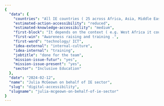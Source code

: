 ```yaml
---
{
  "data": {
    "countries": "All IE countries ( 25 across Africa, Asia, Middle East, and South America)",
    "estimated-action-accessibility": "reduced",
    "estimated-knowledge-accessibility": "medium",
    "first-block": "It depends on the context ( e.g. West Africa it could be infrastructure like electricity) but in other places it could be more linked to knowledge about what works and what exists, training, maintenance of devices",
    "first-win": "Awareness raising and training .",
    "first-word": "technology/ ICT",
    "idea-external": "internal-culture",
    "idea-internal": "training",
    "jobtitle": "done for the team",
    "mission-issue-futur": "yes",
    "mission-issue-present": "yes",
    "sector": "Inclusive Education"
  },
  "date": "2024-02-12",
  "name": "Julia McGeown on behalf of IE sector",
  "slug": "digital-accessibility",
  "slugname": "julia-mcgeown-on-behalf-of-ie-sector"
}
---
```

